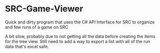 # SRC-Game-Viewer
Quick and dirty program that uses the C# API Interface for SRC to organize and few runs of a game on SRC

A bit slow, probably due to not getting all the data before creating the items for the tree view.
Still need to add a way to export a list with all of the run data that's excel safe.
